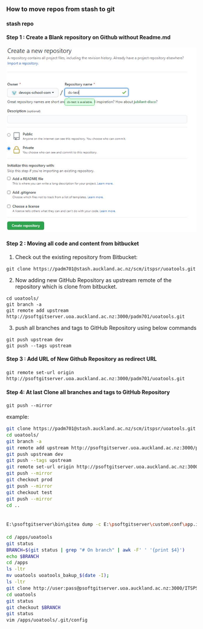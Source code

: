 ### How to move repos from stash to git

#### stash repo

#### Step 1 : Create a Blank repository on Github without Readme.md
![ref log](https://github.com/shamera82/knowledge_git/blob/main/images/create-github-repo-without-any-readme-files.jpg?raw=true)

#### Step 2 : Moving all code and content from bitbucket
1. Check out the existing repository from Bitbucket:
```
git clone https://padm701@stash.auckland.ac.nz/scm/itspsr/uoatools.git
```
2. Now adding new GitHub Repository as upstream remote of the repository which is clone from bitbucket.
```
cd uoatools/
git branch -a
git remote add upstream http://psoftgitserver.uoa.auckland.ac.nz:3000/padm701/uoatools.git
```
3. push all branches and tags to GitHub Repository using below commands
```
git push upstream dev
git push --tags upstream
```
#### Step 3 : Add URL of New Github Repository as redirect URL
```
git remote set-url origin http://psoftgitserver.uoa.auckland.ac.nz:3000/padm701/uoatools.git
```
#### Step 4: At last Clone all branches and tags to GitHub Repository
```
git push --mirror
```

example:
```sh
git clone https://padm701@stash.auckland.ac.nz/scm/itspsr/uoatools.git
cd uoatools/
git branch -a
git remote add upstream http://psoftgitserver.uoa.auckland.ac.nz:3000/padm701/uoatools.git
git push upstream dev
git push --tags upstream
git remote set-url origin http://psoftgitserver.uoa.auckland.ac.nz:3000/padm701/uoatools.git
git push --mirror
git checkout prod
git push --mirror
git checkout test
git push --mirror
cd ..


E:\psoftgitserver\bin\gitea dump -c E:\psoftgitserver\custom\conf\app.ini

cd /apps/uoatools
git status
BRANCH=$(git status | grep "# On branch" | awk -F' ' '{print $4}')
echo $BRANCH
cd /apps
ls -ltr
mv uoatools uoatools_bakup_$(date -I);
ls -ltr
git clone http://user:pass@psoftgitserver.uoa.auckland.ac.nz:3000/ITSPSR/uoatools.git
cd uoatools
git status
git checkout $BRANCH
git status
vim /apps/uoatools/.git/config
```
